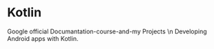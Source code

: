 # Kotlin
Google official Documantation-course-and-my Projects \n
Developing Android apps with Kotlin.
